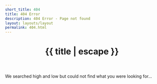 ```yaml
---
short_title: 404
title: 404 Error
description: 404 Error - Page not found
layout: layouts/layout
permalink: 404.html
---
```


<header>
    <h1>{{ title | escape }}</h1>
</header>

<p class="centred">
We searched high and low but could not find what you were looking for...
</p>
